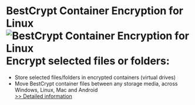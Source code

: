 # BestCrypt Container Encryption for Linux<br />![BestCrypt Container Encryption for Linux](https://mycommerce.akamaized.net/api/pimages/P300806419/BIG/300806419.PNG)<br />Encrypt selected files or folders:
- Store selected files/folders in encrypted containers (virtual drives)
- Move BestCrypt container files between any storage media, across Windows, Linux, Mac and Android<br />[>> Detailed information](https://secure.shareit.com/shareit/product.html?productid=300806419&affiliateid=200057808)